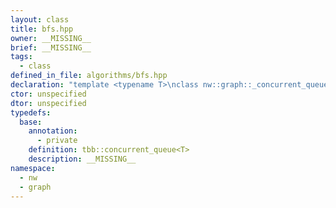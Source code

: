```yaml
---
layout: class
title: bfs.hpp
owner: __MISSING__
brief: __MISSING__
tags:
  - class
defined_in_file: algorithms/bfs.hpp
declaration: "template <typename T>\nclass nw::graph::_concurrent_queue;"
ctor: unspecified
dtor: unspecified
typedefs:
  base:
    annotation:
      - private
    definition: tbb::concurrent_queue<T>
    description: __MISSING__
namespace:
  - nw
  - graph
---
```


